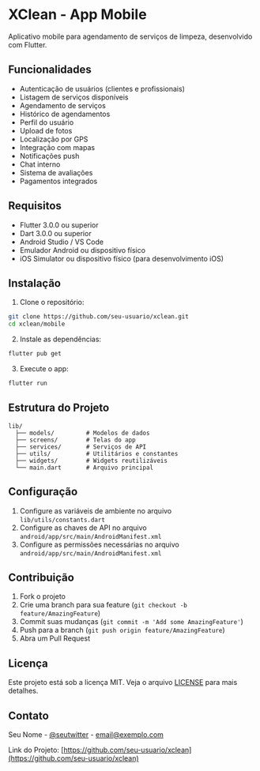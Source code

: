 # XClean - App Mobile

Aplicativo mobile para agendamento de serviços de limpeza, desenvolvido com Flutter.

## Funcionalidades

- Autenticação de usuários (clientes e profissionais)
- Listagem de serviços disponíveis
- Agendamento de serviços
- Histórico de agendamentos
- Perfil do usuário
- Upload de fotos
- Localização por GPS
- Integração com mapas
- Notificações push
- Chat interno
- Sistema de avaliações
- Pagamentos integrados

## Requisitos

- Flutter 3.0.0 ou superior
- Dart 3.0.0 ou superior
- Android Studio / VS Code
- Emulador Android ou dispositivo físico
- iOS Simulator ou dispositivo físico (para desenvolvimento iOS)

## Instalação

1. Clone o repositório:
```bash
git clone https://github.com/seu-usuario/xclean.git
cd xclean/mobile
```

2. Instale as dependências:
```bash
flutter pub get
```

3. Execute o app:
```bash
flutter run
```

## Estrutura do Projeto

```
lib/
  ├── models/         # Modelos de dados
  ├── screens/        # Telas do app
  ├── services/       # Serviços de API
  ├── utils/          # Utilitários e constantes
  ├── widgets/        # Widgets reutilizáveis
  └── main.dart       # Arquivo principal
```

## Configuração

1. Configure as variáveis de ambiente no arquivo `lib/utils/constants.dart`
2. Configure as chaves de API no arquivo `android/app/src/main/AndroidManifest.xml`
3. Configure as permissões necessárias no arquivo `android/app/src/main/AndroidManifest.xml`

## Contribuição

1. Fork o projeto
2. Crie uma branch para sua feature (`git checkout -b feature/AmazingFeature`)
3. Commit suas mudanças (`git commit -m 'Add some AmazingFeature'`)
4. Push para a branch (`git push origin feature/AmazingFeature`)
5. Abra um Pull Request

## Licença

Este projeto está sob a licença MIT. Veja o arquivo [LICENSE](LICENSE) para mais detalhes.

## Contato

Seu Nome - [@seutwitter](https://twitter.com/seutwitter) - email@exemplo.com

Link do Projeto: [https://github.com/seu-usuario/xclean](https://github.com/seu-usuario/xclean) 